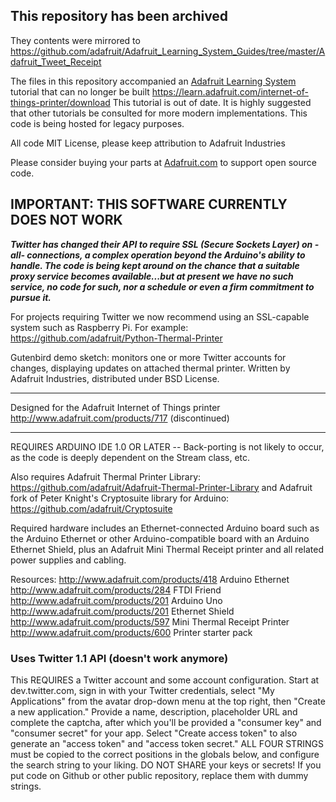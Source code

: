 ## This repository has been archived

They contents were mirrored to https://github.com/adafruit/Adafruit_Learning_System_Guides/tree/master/Adafruit_Tweet_Receipt

The files in this repository accompanied an [Adafruit Learning System](https://learn.adafruit.com) tutorial that can no longer 
be built https://learn.adafruit.com/internet-of-things-printer/download 
This tutorial is out of date. It is highly suggested that other tutorials be consulted for more modern implementations. This code is being hosted for legacy purposes.

All code MIT License, please keep attribution to Adafruit Industries

Please consider buying your parts at [Adafruit.com](https://www.adafruit.com) to support open source code.



## IMPORTANT: THIS SOFTWARE CURRENTLY DOES NOT WORK

***Twitter has changed their API to require
SSL (Secure Sockets Layer) on -all- connections, a complex
operation beyond the Arduino's ability to handle.  The code is
being kept around on the chance that a suitable proxy service
becomes available...but at present we have no such service, no
code for such, nor a schedule or even a firm commitment to
pursue it.***

For projects requiring Twitter we now recommend
using an SSL-capable system such as Raspberry Pi.  For example:
https://github.com/adafruit/Python-Thermal-Printer

Gutenbird demo sketch: monitors one or more Twitter accounts
for changes, displaying updates on attached thermal printer.
Written by Adafruit Industries, distributed under BSD License.

******************************************************
Designed for the Adafruit Internet of Things printer 
http://www.adafruit.com/products/717 (discontinued)
******************************************************

REQUIRES ARDUINO IDE 1.0 OR LATER -- Back-porting is not likely to
occur, as the code is deeply dependent on the Stream class, etc.

Also requires Adafruit Thermal Printer Library:
  https://github.com/adafruit/Adafruit-Thermal-Printer-Library
and Adafruit fork of Peter Knight's Cryptosuite library for Arduino:
  https://github.com/adafruit/Cryptosuite

Required hardware includes an Ethernet-connected Arduino board such
as the Arduino Ethernet or other Arduino-compatible board with an
Arduino Ethernet Shield, plus an Adafruit Mini Thermal Receipt printer
and all related power supplies and cabling.

Resources:
http://www.adafruit.com/products/418 Arduino Ethernet
http://www.adafruit.com/products/284 FTDI Friend
http://www.adafruit.com/products/201 Arduino Uno
http://www.adafruit.com/products/201 Ethernet Shield
http://www.adafruit.com/products/597 Mini Thermal Receipt Printer
http://www.adafruit.com/products/600 Printer starter pack

### Uses Twitter 1.1 API (doesn't work anymore)
This REQUIRES a Twitter account and some account
configuration.  Start at dev.twitter.com, sign in with your Twitter
credentials, select "My Applications" from the avatar drop-down menu at the
top right, then "Create a new application."  Provide a name, description,
placeholder URL and complete the captcha, after which you'll be provided a
"consumer key" and "consumer secret" for your app.  Select "Create access
token" to also generate an "access token" and "access token secret."
ALL FOUR STRINGS must be copied to the correct positions in the globals below,
and configure the search string to your liking.  DO NOT SHARE your keys or
secrets!  If you put code on Github or other public repository, replace them
with dummy strings.
